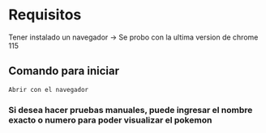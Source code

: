 # Requisitos

Tener instalado un navegador -> Se probo con la ultima version de chrome 115

## Comando para iniciar 
    
    Abrir con el navegador

### Si desea hacer pruebas manuales, puede ingresar el nombre exacto o numero para poder visualizar el pokemon